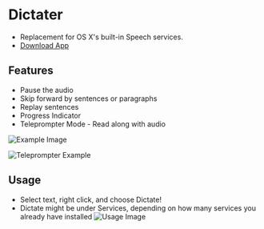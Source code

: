 # Dictater
- Replacement for OS X's built-in Speech services.
- [Download App](https://github.com/Nosrac/Dictater/releases/download/1.0b2/Dictater.zip)

## Features
- Pause the audio
- Skip forward by sentences or paragraphs
- Replay sentences
- Progress Indicator
- Teleprompter Mode - Read along with audio

![Example Image](https://raw.githubusercontent.com/Nosrac/Dictater/master/example.png)

![Teleprompter Example](https://raw.githubusercontent.com/Nosrac/Dictater/master/teleprompter.png)

## Usage
- Select text, right click, and choose Dictate!
- Dictate might be under Services, depending on how many services you already have installed
![Usage Image](https://raw.githubusercontent.com/Nosrac/Dictater/master/Dictater/usage.png)
